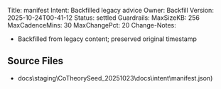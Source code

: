 Title: manifest
Intent: Backfilled legacy advice
Owner: Backfill
Version: 2025-10-24T00-41-12
Status: settled
Guardrails:
  MaxSizeKB: 256
  MaxCadenceMins: 30
  MaxChangePct: 20
Change-Notes:
  - Backfilled from legacy content; preserved original timestamp

## Source Files
- docs\staging\CoTheorySeed_20251023\docs\intent\manifest.json)
